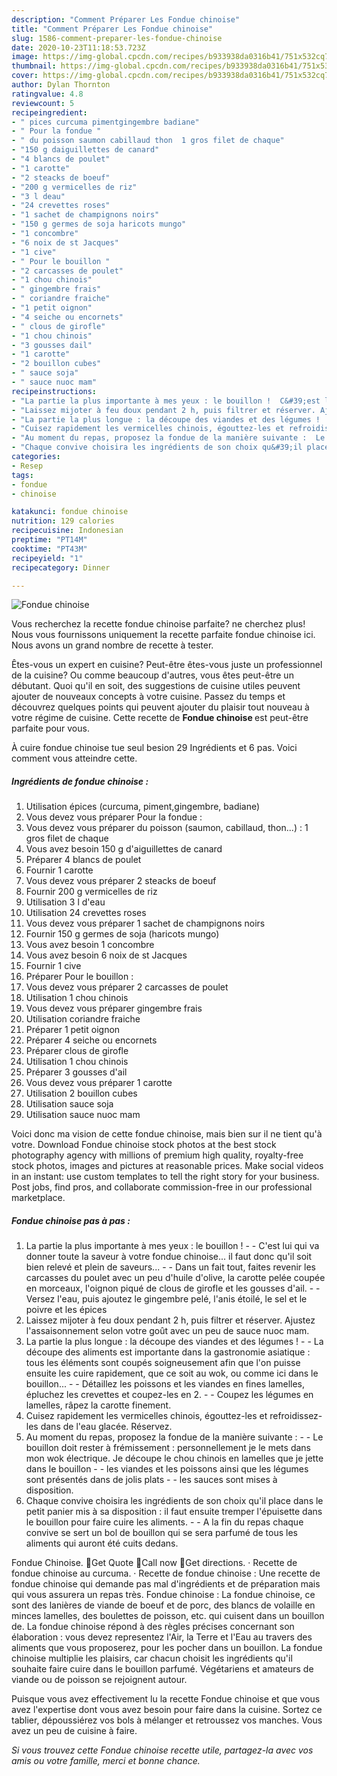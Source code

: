 ```yaml
---
description: "Comment Préparer Les Fondue chinoise"
title: "Comment Préparer Les Fondue chinoise"
slug: 1586-comment-preparer-les-fondue-chinoise
date: 2020-10-23T11:18:53.723Z
image: https://img-global.cpcdn.com/recipes/b933938da0316b41/751x532cq70/fondue-chinoise-photo-principale-de-la-recette.jpg
thumbnail: https://img-global.cpcdn.com/recipes/b933938da0316b41/751x532cq70/fondue-chinoise-photo-principale-de-la-recette.jpg
cover: https://img-global.cpcdn.com/recipes/b933938da0316b41/751x532cq70/fondue-chinoise-photo-principale-de-la-recette.jpg
author: Dylan Thornton
ratingvalue: 4.8
reviewcount: 5
recipeingredient:
- " pices curcuma pimentgingembre badiane"
- " Pour la fondue "
- " du poisson saumon cabillaud thon  1 gros filet de chaque"
- "150 g daiguillettes de canard"
- "4 blancs de poulet"
- "1 carotte"
- "2 steacks de boeuf"
- "200 g vermicelles de riz"
- "3 l deau"
- "24 crevettes roses"
- "1 sachet de champignons noirs"
- "150 g germes de soja haricots mungo"
- "1 concombre"
- "6 noix de st Jacques"
- "1 cive"
- " Pour le bouillon "
- "2 carcasses de poulet"
- "1 chou chinois"
- " gingembre frais"
- " coriandre fraiche"
- "1 petit oignon"
- "4 seiche ou encornets"
- " clous de girofle"
- "1 chou chinois"
- "3 gousses dail"
- "1 carotte"
- "2 bouillon cubes"
- " sauce soja"
- " sauce nuoc mam"
recipeinstructions:
- "La partie la plus importante à mes yeux : le bouillon !  C&#39;est lui qui va donner toute la saveur à votre fondue chinoise... il faut donc qu&#39;il soit bien relevé et plein de saveurs...  Dans un fait tout, faites revenir les carcasses du poulet avec un peu d&#39;huile d&#39;olive, la carotte pelée coupée en morceaux, l&#39;oignon piqué de clous de girofle et les gousses d&#39;ail.  Versez l&#39;eau, puis ajoutez le gingembre pelé, l&#39;anis étoilé, le sel et le poivre et les épices"
- "Laissez mijoter à feu doux pendant 2 h, puis filtrer et réserver. Ajustez l&#39;assaisonnement selon votre goût avec un peu de sauce nuoc mam."
- "La partie la plus longue : la découpe des viandes et des légumes !  La découpe des aliments est importante dans la gastronomie asiatique : tous les éléments sont coupés soigneusement afin que l&#39;on puisse ensuite les cuire rapidement, que ce soit au wok, ou comme ici dans le bouillon...  Détaillez les poissons et les viandes en fines lamelles, épluchez les crevettes et coupez-les en 2.  Coupez les légumes en lamelles, râpez la carotte finement."
- "Cuisez rapidement les vermicelles chinois, égouttez-les et refroidissez-les dans de l&#39;eau glacée. Réservez."
- "Au moment du repas, proposez la fondue de la manière suivante :  Le bouillon doit rester à frémissement : personnellement je le mets dans mon wok électrique. Je découpe le chou chinois en lamelles que je jette dans le bouillon  les viandes et les poissons ainsi que les légumes sont présentés dans de jolis plats  les sauces sont mises à disposition."
- "Chaque convive choisira les ingrédients de son choix qu&#39;il place dans le petit panier mis à sa disposition : il faut ensuite tremper l&#39;épuisette dans le bouillon pour faire cuire les aliments.  A la fin du repas chaque convive se sert un bol de bouillon qui se sera parfumé de tous les aliments qui auront été cuits dedans."
categories:
- Resep
tags:
- fondue
- chinoise

katakunci: fondue chinoise 
nutrition: 129 calories
recipecuisine: Indonesian
preptime: "PT14M"
cooktime: "PT43M"
recipeyield: "1"
recipecategory: Dinner

---
```



![Fondue chinoise](https://img-global.cpcdn.com/recipes/b933938da0316b41/751x532cq70/fondue-chinoise-photo-principale-de-la-recette.jpg)

Vous recherchez la recette fondue chinoise parfaite? ne cherchez plus! Nous vous fournissons uniquement la recette parfaite fondue chinoise ici. Nous avons un grand nombre de recette à tester.

Êtes-vous un expert en cuisine? Peut-être êtes-vous juste un professionnel de la cuisine? Ou comme beaucoup d'autres, vous êtes peut-être un débutant. Quoi qu'il en soit, des suggestions de cuisine utiles peuvent ajouter de nouveaux concepts à votre cuisine. Passez du temps et découvrez quelques points qui peuvent ajouter du plaisir tout nouveau à votre régime de cuisine. Cette recette de <strong> Fondue chinoise </strong> est peut-être parfaite pour vous.

<!--inarticleads1-->

À cuire fondue chinoise tue seul besion 29 Ingrédients et 6 pas. Voici comment vous atteindre cette.

##### Ingrédients de fondue chinoise :

1. Utilisation  épices (curcuma, piment,gingembre, badiane)
1. Vous devez vous préparer  Pour la fondue :
1. Vous devez vous préparer  du poisson (saumon, cabillaud, thon...) : 1 gros filet de chaque
1. Vous avez besoin 150 g d&#39;aiguillettes de canard
1. Préparer 4 blancs de poulet
1. Fournir 1 carotte
1. Vous devez vous préparer 2 steacks de boeuf
1. Fournir 200 g vermicelles de riz
1. Utilisation 3 l d&#39;eau
1. Utilisation 24 crevettes roses
1. Vous devez vous préparer 1 sachet de champignons noirs
1. Fournir 150 g germes de soja (haricots mungo)
1. Vous avez besoin 1 concombre
1. Vous avez besoin 6 noix de st Jacques
1. Fournir 1 cive
1. Préparer  Pour le bouillon :
1. Vous devez vous préparer 2 carcasses de poulet
1. Utilisation 1 chou chinois
1. Vous devez vous préparer  gingembre frais
1. Utilisation  coriandre fraiche
1. Préparer 1 petit oignon
1. Préparer 4 seiche ou encornets
1. Préparer  clous de girofle
1. Utilisation 1 chou chinois
1. Préparer 3 gousses d&#39;ail
1. Vous devez vous préparer 1 carotte
1. Utilisation 2 bouillon cubes
1. Utilisation  sauce soja
1. Utilisation  sauce nuoc mam


Voici donc ma vision de cette fondue chinoise, mais bien sur il ne tient qu&#39;à votre. Download Fondue chinoise stock photos at the best stock photography agency with millions of premium high quality, royalty-free stock photos, images and pictures at reasonable prices. Make social videos in an instant: use custom templates to tell the right story for your business. Post jobs, find pros, and collaborate commission-free in our professional marketplace. 

<!--inarticleads2-->

##### Fondue chinoise pas à pas :

1. La partie la plus importante à mes yeux : le bouillon ! -  - C&#39;est lui qui va donner toute la saveur à votre fondue chinoise... il faut donc qu&#39;il soit bien relevé et plein de saveurs... -  - Dans un fait tout, faites revenir les carcasses du poulet avec un peu d&#39;huile d&#39;olive, la carotte pelée coupée en morceaux, l&#39;oignon piqué de clous de girofle et les gousses d&#39;ail. -  - Versez l&#39;eau, puis ajoutez le gingembre pelé, l&#39;anis étoilé, le sel et le poivre et les épices
1. Laissez mijoter à feu doux pendant 2 h, puis filtrer et réserver. Ajustez l&#39;assaisonnement selon votre goût avec un peu de sauce nuoc mam.
1. La partie la plus longue : la découpe des viandes et des légumes ! -  - La découpe des aliments est importante dans la gastronomie asiatique : tous les éléments sont coupés soigneusement afin que l&#39;on puisse ensuite les cuire rapidement, que ce soit au wok, ou comme ici dans le bouillon... -  - Détaillez les poissons et les viandes en fines lamelles, épluchez les crevettes et coupez-les en 2. -  - Coupez les légumes en lamelles, râpez la carotte finement.
1. Cuisez rapidement les vermicelles chinois, égouttez-les et refroidissez-les dans de l&#39;eau glacée. Réservez.
1. Au moment du repas, proposez la fondue de la manière suivante : -  - Le bouillon doit rester à frémissement : personnellement je le mets dans mon wok électrique. Je découpe le chou chinois en lamelles que je jette dans le bouillon -  - les viandes et les poissons ainsi que les légumes sont présentés dans de jolis plats -  - les sauces sont mises à disposition.
1. Chaque convive choisira les ingrédients de son choix qu&#39;il place dans le petit panier mis à sa disposition : il faut ensuite tremper l&#39;épuisette dans le bouillon pour faire cuire les aliments. -  - A la fin du repas chaque convive se sert un bol de bouillon qui se sera parfumé de tous les aliments qui auront été cuits dedans.


Fondue Chinoise. Get Quote Call now Get directions. · Recette de fondue chinoise au curcuma. · Recette de fondue chinoise : Une recette de fondue chinoise qui demande pas mal d&#39;ingrédients et de préparation mais qui vous assurera un repas très. Fondue chinoise : La fondue chinoise, ce sont des lanières de viande de boeuf et de porc, des blancs de volaille en minces lamelles, des boulettes de poisson, etc. qui cuisent dans un bouillon de. La fondue chinoise répond à des règles précises concernant son élaboration : vous devez representez l&#39;Air, la Terre et l&#39;Eau au travers des aliments que vous proposerez, pour les pocher dans un bouillon. La fondue chinoise multiplie les plaisirs, car chacun choisit les ingrédients qu&#39;il souhaite faire cuire dans le bouillon parfumé. Végétariens et amateurs de viande ou de poisson se rejoignent autour. 

<!--inarticleads1-->

<p>
Puisque vous avez effectivement lu la recette Fondue chinoise et que vous avez l'expertise dont vous avez besoin pour faire dans la cuisine. Sortez ce tablier, dépoussiérez vos bols à mélanger et retroussez vos manches. Vous avez un peu de cuisine à faire.
</p>

<p>
<i>Si vous trouvez cette Fondue chinoise recette utile, partagez-la avec vos amis ou votre famille, merci et bonne chance.</i>
</p>
